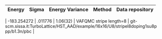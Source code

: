 |       Energy          |  Sigma          | Energy Variance  |  Method                                                          | Data repository                |
| ----------------------| ----------------| -----------------|------------------------------------------------------------------|------------------------------- |

|   -183.254272   |   .011776   |    1.06(32)   | VAFQMC stripe length=8 | git-scm.sissa.it:TurboLattice/HST_AAD/example/16x16/U8/stripel8doping1su8ppp/b1.3n/pbc |
